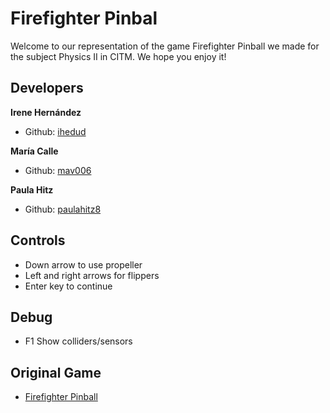 # Firefighter Pinbal
 
Welcome to our representation of the game Firefighter Pinball we made for the subject Physics II in CITM.
We hope you enjoy it!

## Developers

**Irene Hernández**
* Github: [ihedud](https://github.com/ihedud)

**María Calle**
* Github: [mav006](https://github.com/mav006)

**Paula Hitz**
* Github: [paulahitz8](https://github.com/paulahitz8)

## Controls

- Down arrow to use propeller
- Left and right arrows for flippers
- Enter key to continue

## Debug

- F1 Show colliders/sensors

## Original Game

- [Firefighter Pinball](https://www.classicgame.com/game/Firefighter+Pinball)
